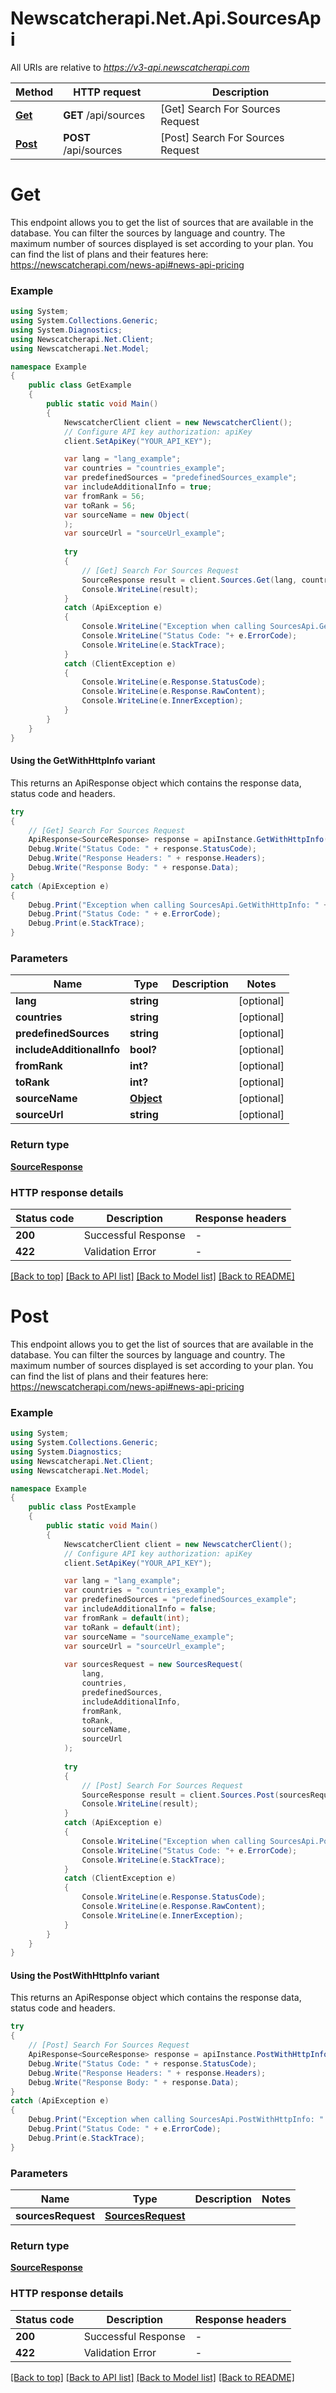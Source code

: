 # Newscatcherapi.Net.Api.SourcesApi

All URIs are relative to *https://v3-api.newscatcherapi.com*

| Method | HTTP request | Description |
|--------|--------------|-------------|
| [**Get**](SourcesApi.md#get) | **GET** /api/sources | [Get] Search For Sources Request |
| [**Post**](SourcesApi.md#post) | **POST** /api/sources | [Post] Search For Sources Request |


# **Get**



This endpoint allows you to get the list of sources that are available in the database. You can filter the sources by language and country. The maximum number of sources displayed is set according to your plan. You can find the list of plans and their features here: https://newscatcherapi.com/news-api#news-api-pricing

### Example
```csharp
using System;
using System.Collections.Generic;
using System.Diagnostics;
using Newscatcherapi.Net.Client;
using Newscatcherapi.Net.Model;

namespace Example
{
    public class GetExample
    {
        public static void Main()
        {
            NewscatcherClient client = new NewscatcherClient();
            // Configure API key authorization: apiKey
            client.SetApiKey("YOUR_API_KEY");

            var lang = "lang_example";
            var countries = "countries_example";
            var predefinedSources = "predefinedSources_example";
            var includeAdditionalInfo = true;
            var fromRank = 56;
            var toRank = 56;
            var sourceName = new Object(
            );
            var sourceUrl = "sourceUrl_example";
            
            try
            {
                // [Get] Search For Sources Request
                SourceResponse result = client.Sources.Get(lang, countries, predefinedSources, includeAdditionalInfo, fromRank, toRank, sourceName, sourceUrl);
                Console.WriteLine(result);
            }
            catch (ApiException e)
            {
                Console.WriteLine("Exception when calling SourcesApi.Get: " + e.Message);
                Console.WriteLine("Status Code: "+ e.ErrorCode);
                Console.WriteLine(e.StackTrace);
            }
            catch (ClientException e)
            {
                Console.WriteLine(e.Response.StatusCode);
                Console.WriteLine(e.Response.RawContent);
                Console.WriteLine(e.InnerException);
            }
        }
    }
}
```

#### Using the GetWithHttpInfo variant
This returns an ApiResponse object which contains the response data, status code and headers.

```csharp
try
{
    // [Get] Search For Sources Request
    ApiResponse<SourceResponse> response = apiInstance.GetWithHttpInfo(lang, countries, predefinedSources, includeAdditionalInfo, fromRank, toRank, sourceName, sourceUrl);
    Debug.Write("Status Code: " + response.StatusCode);
    Debug.Write("Response Headers: " + response.Headers);
    Debug.Write("Response Body: " + response.Data);
}
catch (ApiException e)
{
    Debug.Print("Exception when calling SourcesApi.GetWithHttpInfo: " + e.Message);
    Debug.Print("Status Code: " + e.ErrorCode);
    Debug.Print(e.StackTrace);
}
```

### Parameters

| Name | Type | Description | Notes |
|------|------|-------------|-------|
| **lang** | **string** |  | [optional]  |
| **countries** | **string** |  | [optional]  |
| **predefinedSources** | **string** |  | [optional]  |
| **includeAdditionalInfo** | **bool?** |  | [optional]  |
| **fromRank** | **int?** |  | [optional]  |
| **toRank** | **int?** |  | [optional]  |
| **sourceName** | [**Object**](Object.md) |  | [optional]  |
| **sourceUrl** | **string** |  | [optional]  |

### Return type

[**SourceResponse**](SourceResponse.md)


### HTTP response details
| Status code | Description | Response headers |
|-------------|-------------|------------------|
| **200** | Successful Response |  -  |
| **422** | Validation Error |  -  |

[[Back to top]](#) [[Back to API list]](../README.md#documentation-for-api-endpoints) [[Back to Model list]](../README.md#documentation-for-models) [[Back to README]](../README.md)


# **Post**



This endpoint allows you to get the list of sources that are available in the database. You can filter the sources by language and country. The maximum number of sources displayed is set according to your plan. You can find the list of plans and their features here: https://newscatcherapi.com/news-api#news-api-pricing

### Example
```csharp
using System;
using System.Collections.Generic;
using System.Diagnostics;
using Newscatcherapi.Net.Client;
using Newscatcherapi.Net.Model;

namespace Example
{
    public class PostExample
    {
        public static void Main()
        {
            NewscatcherClient client = new NewscatcherClient();
            // Configure API key authorization: apiKey
            client.SetApiKey("YOUR_API_KEY");

            var lang = "lang_example";
            var countries = "countries_example";
            var predefinedSources = "predefinedSources_example";
            var includeAdditionalInfo = false;
            var fromRank = default(int);
            var toRank = default(int);
            var sourceName = "sourceName_example";
            var sourceUrl = "sourceUrl_example";
            
            var sourcesRequest = new SourcesRequest(
                lang,
                countries,
                predefinedSources,
                includeAdditionalInfo,
                fromRank,
                toRank,
                sourceName,
                sourceUrl
            );
            
            try
            {
                // [Post] Search For Sources Request
                SourceResponse result = client.Sources.Post(sourcesRequest);
                Console.WriteLine(result);
            }
            catch (ApiException e)
            {
                Console.WriteLine("Exception when calling SourcesApi.Post: " + e.Message);
                Console.WriteLine("Status Code: "+ e.ErrorCode);
                Console.WriteLine(e.StackTrace);
            }
            catch (ClientException e)
            {
                Console.WriteLine(e.Response.StatusCode);
                Console.WriteLine(e.Response.RawContent);
                Console.WriteLine(e.InnerException);
            }
        }
    }
}
```

#### Using the PostWithHttpInfo variant
This returns an ApiResponse object which contains the response data, status code and headers.

```csharp
try
{
    // [Post] Search For Sources Request
    ApiResponse<SourceResponse> response = apiInstance.PostWithHttpInfo(sourcesRequest);
    Debug.Write("Status Code: " + response.StatusCode);
    Debug.Write("Response Headers: " + response.Headers);
    Debug.Write("Response Body: " + response.Data);
}
catch (ApiException e)
{
    Debug.Print("Exception when calling SourcesApi.PostWithHttpInfo: " + e.Message);
    Debug.Print("Status Code: " + e.ErrorCode);
    Debug.Print(e.StackTrace);
}
```

### Parameters

| Name | Type | Description | Notes |
|------|------|-------------|-------|
| **sourcesRequest** | [**SourcesRequest**](SourcesRequest.md) |  |  |

### Return type

[**SourceResponse**](SourceResponse.md)


### HTTP response details
| Status code | Description | Response headers |
|-------------|-------------|------------------|
| **200** | Successful Response |  -  |
| **422** | Validation Error |  -  |

[[Back to top]](#) [[Back to API list]](../README.md#documentation-for-api-endpoints) [[Back to Model list]](../README.md#documentation-for-models) [[Back to README]](../README.md)

